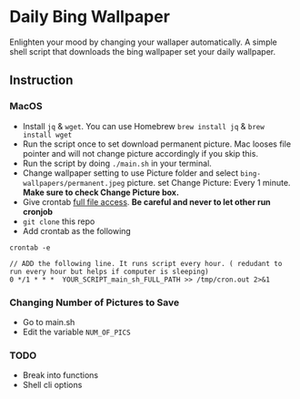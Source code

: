 # Daily Bing Wallpaper
Enlighten your mood by changing your wallaper automatically. A simple shell script that downloads the bing wallpaper set your daily wallpaper. 

## Instruction

### MacOS

- Install `jq` & `wget`. You can use Homebrew `brew install jq` & `brew install wget`
- Run the script once to set download permanent picture. Mac looses file pointer and will not change picture accordingly if you skip this.
- Run the script by doing `./main.sh` in your terminal.
- Change wallpaper setting to use Picture folder and select `bing-wallpapers/permanent.jpeg` picture. set Change Picture: Every 1 minute. **Make sure to check Change Picture box.**
- Give crontab [full file access](https://blog.bejarano.io/fixing-cron-jobs-in-mojave/). **Be careful and never to let other run cronjob**
- `git clone` this repo 
- Add crontab as the following
```
crontab -e

// ADD the following line. It runs script every hour. ( redudant to run every hour but helps if computer is sleeping)
0 */1 * * *  YOUR_SCRIPT_main_sh_FULL_PATH >> /tmp/cron.out 2>&1
```

### Changing Number of Pictures to Save
- Go to main.sh
- Edit the variable `NUM_OF_PICS`

### TODO

- Break into functions
- Shell cli options

